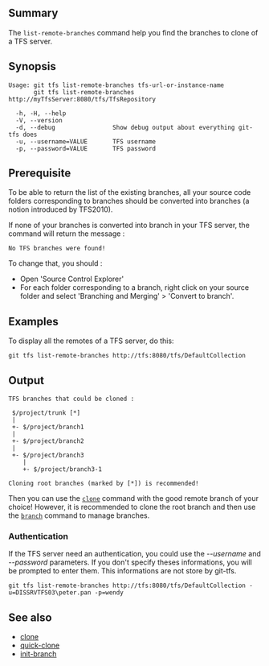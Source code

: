 ## Summary

The `list-remote-branches` command help you find the branches to clone of a TFS server.

## Synopsis

	Usage: git tfs list-remote-branches tfs-url-or-instance-name
	       git tfs list-remote-branches http://myTfsServer:8080/tfs/TfsRepository

	  -h, -H, --help
	  -V, --version
	  -d, --debug                Show debug output about everything git-tfs does
	  -u, --username=VALUE       TFS username
	  -p, --password=VALUE       TFS password

## Prerequisite

To be able to return the list of the existing branches, all your source code folders corresponding to branches
should be converted into branches (a notion introduced by TFS2010).

If none of your branches is converted into branch in your TFS server, the command will return the message :

    No TFS branches were found!

To change that, you should :

- Open 'Source Control Explorer'
- For each folder corresponding to a branch, right click on your source folder and select 'Branching and Merging' > 'Convert to branch'.

## Examples

To display all the remotes of a TFS server, do this:

    git tfs list-remote-branches http://tfs:8080/tfs/DefaultCollection

## Output
	TFS branches that could be cloned :

	 $/project/trunk [*]
	 |
	 +- $/project/branch1
	 |
	 +- $/project/branch2
	 |
	 +- $/project/branch3
		|
		+- $/project/branch3-1
		
	Cloning root branches (marked by [*]) is recommended!

Then you can use the [`clone`](clone.md) command with the good remote branch of your choice!
However, it is recommended to clone the root branch and then use the [`branch`](branch.md) command to manage branches.

### Authentication

If the TFS server need an authentication, you could use the _--username_ and _--password_ parameters. If you don't specify theses informations, you will be prompted to enter them. This informations are not store by git-tfs.

    git tfs list-remote-branches http://tfs:8080/tfs/DefaultCollection -u=DISSRVTFS03\peter.pan -p=wendy

## See also

* [clone](clone.md)
* [quick-clone](quick-clone.md)
* [init-branch](init-branch.md)
